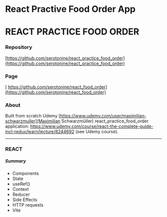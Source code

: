 # React Practive Food Order App


# REACT PRACTICE FOOD ORDER
### Repository
[https://github.com/serotonine/react_practice_food_order](https://github.com/serotonine/react_practice_food_order)

### Page
[ https://github.com/serotonine/react_food_order](https://github.com/serotonine/react_food_order)

### About
Built from scratch Udemy [https://www.udemy.com/user/maximilian-schwarzmuller](Maximilian Schwarzmüller) react_practice_food_order application: https://www.udemy.com/course/react-the-complete-guide-incl-redux/learn/lecture/8244692 (see Udemy course).

***

### REACT 
##### Summary
- Components
- State
- useRef()
- Context
- Reducer
- Side Effects
- HTTP requests
- Vite